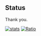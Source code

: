 ## Status

Thank you.

[![stats](https://github-readme-stats.vercel.app/api?username=Token-05&show_icons=true&theme=dark)](https://github.com/anuraghazra/github-readme-stats)
[![Ratio](https://github-readme-stats.vercel.app/api/top-langs/?username=Token-05&theme=dark&layout=compact)](https://github.com/anuraghazra/github-readme-stats)

